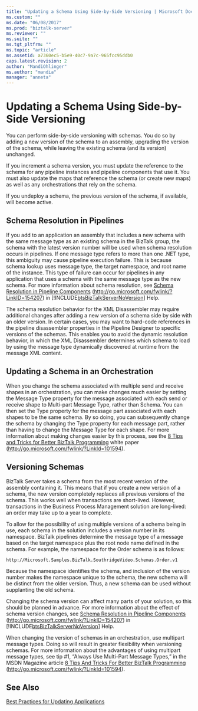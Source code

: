 ```yaml
---
title: "Updating a Schema Using Side-by-Side Versioning | Microsoft Docs"
ms.custom: ""
ms.date: "06/08/2017"
ms.prod: "biztalk-server"
ms.reviewer: ""
ms.suite: ""
ms.tgt_pltfrm: ""
ms.topic: "article"
ms.assetid: a7360ec5-b5e9-40c7-9a7c-965fcc95ddb0
caps.latest.revision: 2
author: "MandiOhlinger"
ms.author: "mandia"
manager: "anneta"
---
```

# Updating a Schema Using Side-by-Side Versioning
You can perform side-by-side versioning with schemas. You do so by adding a new version of the schema to an assembly, upgrading the version of the schema, while leaving the existing schema (and its version) unchanged.  
  
 If you increment a schema version, you must update the reference to the schema for any pipeline instances and pipeline components that use it. You must also update the maps that reference the schema (or create new maps) as well as any orchestrations that rely on the schema.  
  
 If you undeploy a schema, the previous version of the schema, if available, will become active.  
  
## Schema Resolution in Pipelines  
 If you add to an application an assembly that includes a new schema with the same message type as an existing schema in the BizTalk group, the schema with the latest version number will be used when schema resolution occurs in pipelines. If one message type refers to more than one .NET type, this ambiguity may cause pipeline execution failure. This is because schema lookup uses message type, the target namespace, and root name of the instance. This type of failure can occur for pipelines in any application that uses a schema with the same message type as the new schema. For more information about schema resolution, see [Schema Resolution in Pipeline Components](http://go.microsoft.com/fwlink/?LinkID=154207) (<http://go.microsoft.com/fwlink/?LinkID=154207>) in [!INCLUDE[btsBizTalkServerNoVersion](../includes/btsbiztalkservernoversion-md.md)] Help.  
  
 The schema resolution behavior for the XML Disassembler may require additional changes after adding a new version of a schema side by side with an older version. In certain cases, you may want to hard-code references in the pipeline disassembler properties in the Pipeline Designer to specific versions of the schemas. This enables you to avoid the dynamic resolution behavior, in which the XML Disassembler determines which schema to load by using the message type dynamically discovered at runtime from the message XML content.  
  
## Updating a Schema in an Orchestration  
 When you change the schema associated with multiple send and receive shapes in an orchestration, you can make changes much easier by setting the Message Type property for the message associated with each send or receive shape to Multi-part Message Type, rather than Schema. You can then set the Type property for the message part associated with each shapes to be the same schema. By so doing, you can subsequently change the schema by changing the Type property for each message part, rather than having to change the Message Type for each shape. For more information about making changes easier by this process, see the [8 Tips and Tricks for Better BizTalk Programming](http://go.microsoft.com/fwlink/?LinkId=101594) white paper (http://go.microsoft.com/fwlink/?LinkId=101594).  
  
## Versioning Schemas  
 BizTalk Server takes a schema from the most recent version of the assembly containing it. This means that if you create a new version of a schema, the new version completely replaces all previous versions of the schema. This works well when transactions are short-lived. However, transactions in the Business Process Management solution are long-lived: an order may take up to a year to complete.  
  
 To allow for the possibility of using multiple versions of a schema being in use, each schema in the solution includes a version number in its namespace. BizTalk pipelines determine the message type of a message based on the target namespace plus the root node name defined in the schema. For example, the namespace for the Order schema is as follows:  
  
```  
http://Microsoft.Samples.BizTalk.SouthridgeVideo.Schemas.Order.v1  
```  
  
 Because the namespace identifies the schema, and inclusion of the version number makes the namespace unique to the schema, the new schema will be distinct from the older version. Thus, a new schema can be used without supplanting the old schema.  
  
 Changing the schema version can affect many parts of your solution, so this should be planned in advance. For more information about the effect of schema version changes, see [Schema Resolution in Pipeline Components](http://go.microsoft.com/fwlink/?LinkID=154207) (<http://go.microsoft.com/fwlink/?LinkID=154207>) in [!INCLUDE[btsBizTalkServerNoVersion](../includes/btsbiztalkservernoversion-md.md)] Help.  
  
 When changing the version of schemas in an orchestration, use multipart message types. Doing so will result in greater flexibility when versioning schemas. For more information about the advantages of using multipart message types, see tip #1, “Always Use Multi-Part Message Types,” in the MSDN Magazine article [8 Tips And Tricks For Better BizTalk Programming](http://go.microsoft.com/fwlink/?LinkId=101594) (http://go.microsoft.com/fwlink/?LinkId=101594).  
  
## See Also  
 [Best Practices for Updating Applications](../technical-guides/best-practices-for-updating-applications.md)